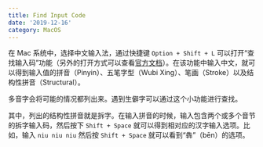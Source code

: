 ```yaml
---
title: Find Input Code
date: '2019-12-16'
category: MacOS
---
```


在 Mac 系统中，选择中文输入法，通过快捷键 `Option + Shift + L` 可以打开“查找输入码”功能（另外的打开方式可以查看[官方文档](https://support.apple.com/zh-cn/guide/chinese-input-method/cim11846/mac)）。在该功能中输入中文，就可以得到输入值的拼音（Pinyin）、五笔字型（Wubi Xing）、笔画（Stroke）以及结构性拼音（Structural）。

多音字会将可能的情况都列出来。遇到生僻字可以通过这个小功能进行查找。

其中，列出的结构性拼音就是拆字。在输入拼音的时候，输入包含两个或多个音节的拆字输入码，然后按下 `Shift + Space` 就可以得到相对应的汉字输入选项。比如，输入 `niu niu niu` 然后按 `Shift + Space` 就可以看到“犇”（bēn）的选项。
